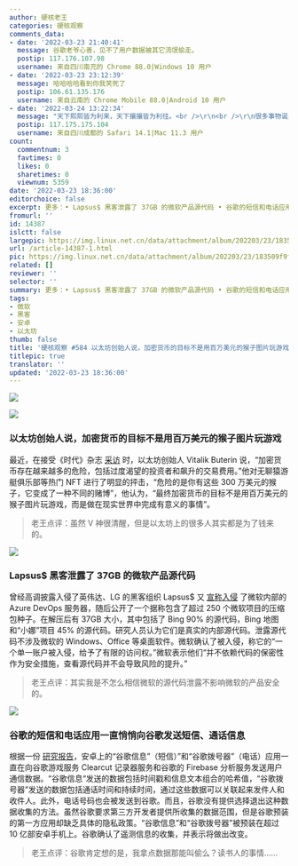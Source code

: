 ```yaml
---
author: 硬核老王
categories: 硬核观察
comments_data:
- date: '2022-03-23 21:40:41'
  message: 谷歌老爷心善，见不了用户数据被其它流氓偷走。
  postip: 117.176.107.98
  username: 来自四川南充的 Chrome 88.0|Windows 10 用户
- date: '2022-03-23 23:12:39'
  message: 哈哈哈哈看到你我笑死了
  postip: 106.61.135.176
  username: 来自云南的 Chrome Mobile 88.0|Android 10 用户
- date: '2022-03-24 13:22:34'
  message: "天下熙熙皆为利来，天下攘攘皆为利往。<br />\r\n<br />\r\n很多事物诞生后的发展是超过创始人本意的，比如加特林机枪，发明者是一名医生。"
  postip: 117.175.175.104
  username: 来自四川成都的 Safari 14.1|Mac 11.3 用户
count:
  commentnum: 3
  favtimes: 0
  likes: 0
  sharetimes: 0
  viewnum: 5359
date: '2022-03-23 18:36:00'
editorchoice: false
excerpt: 更多：• Lapsus$ 黑客泄露了 37GB 的微软产品源代码 • 谷歌的短信和电话应用一直悄悄向谷歌发送短信、通话信息
fromurl: ''
id: 14387
islctt: false
largepic: https://img.linux.net.cn/data/attachment/album/202203/23/183509f9fme1omlmfcewow.jpg
url: /article-14387-1.html
pic: https://img.linux.net.cn/data/attachment/album/202203/23/183509f9fme1omlmfcewow.jpg.thumb.jpg
related: []
reviewer: ''
selector: ''
summary: 更多：• Lapsus$ 黑客泄露了 37GB 的微软产品源代码 • 谷歌的短信和电话应用一直悄悄向谷歌发送短信、通话信息
tags:
- 微软
- 黑客
- 安卓
- 以太坊
thumb: false
title: '硬核观察 #584 以太坊创始人说，加密货币的目标不是用百万美元的猴子图片玩游戏'
titlepic: true
translator: ''
updated: '2022-03-23 18:36:00'
---
```


![](/data/attachment/album/202203/23/183509f9fme1omlmfcewow.jpg)


![](/data/attachment/album/202203/23/183519gaeesuucqa5z30ge.jpg)


### 以太坊创始人说，加密货币的目标不是用百万美元的猴子图片玩游戏


最近，在接受《时代》杂志 [采访](https://www.benzinga.com/markets/cryptocurrency/22/03/26212053/the-goal-of-crypto-is-not-to-play-games-with-million-dollar-pictures-of-monkeys-ethereum-f) 时，以太坊创始人 Vitalik Buterin 说，“加密货币存在越来越多的危险，包括过度渴望的投资者和飙升的交易费用。”他对无聊猿游艇俱乐部等热门 NFT 进行了明显的抨击，“危险的是你有这些 300 万美元的猴子，它变成了一种不同的赌博”，他认为，“最终加密货币的目标不是用百万美元的猴子图片玩游戏，而是做在现实世界中完成有意义的事情”。



> 
> 老王点评：虽然 V 神很清醒，但是以太坊上的很多人其实都是为了钱来的。
> 
> 
> 


![](/data/attachment/album/202203/23/183529lm8qm4onkpq4pr8m.jpg)


### Lapsus$ 黑客泄露了 37GB 的微软产品源代码


曾经高调披露入侵了英伟达、LG 的黑客组织 Lapsus$ 又 [宣称入侵](https://www.bleepingcomputer.com/news/microsoft/lapsus-hackers-leak-37gb-of-microsofts-alleged-source-code/) 了微软内部的 Azure DevOps 服务器，随后公开了一个据称包含了超过 250 个微软项目的压缩包种子。在解压后有 37GB 大小，其中包括了 Bing 90% 的源代码，Bing 地图和“小娜”项目 45% 的源代码。研究人员认为它们是真实的内部源代码。泄露源代码不涉及微软的 Windows、Office 等桌面软件。微软确认了被入侵，称它的“一个单一账户被入侵，给予了有限的访问权。”微软表示他们“并不依赖代码的保密性作为安全措施，查看源代码并不会导致风险的提升。”



> 
> 老王点评：其实我是不怎么相信微软的源代码泄露不影响微软的产品安全的。
> 
> 
> 


![](/data/attachment/album/202203/23/183547ghmc444jj8atukih.jpg)


### 谷歌的短信和电话应用一直悄悄向谷歌发送短信、通话信息


根据一份 [研究报告](https://www.theregister.com/2022/03/21/google_messages_gdpr/)，安卓上的“谷歌信息”（短信）”和“谷歌拨号器”（电话）应用一直在向谷歌游戏服务 Clearcut 记录器服务和谷歌的 Firebase 分析服务发送用户通信数据。“谷歌信息“发送的数据包括时间戳和信息文本组合的哈希值，“谷歌拨号器”发送的数据包括通话时间和持续时间，通过这些数据可以关联起来发件人和收件人。此外，电话号码也会被发送到谷歌。而且，谷歌没有提供选择退出这种数据收集的方法。虽然谷歌要求第三方开发者提供所收集的数据范围，但是谷歌预装的第一方应用却缺乏具体的隐私政策。“谷歌信息”和“谷歌拨号器”被预装在超过 10 亿部安卓手机上。谷歌确认了遥测信息的收集，并表示将做出改变。



> 
> 老王点评：谷歌肯定想的是，我拿点数据那能叫偷么？读书人的事情……
> 
> 
>